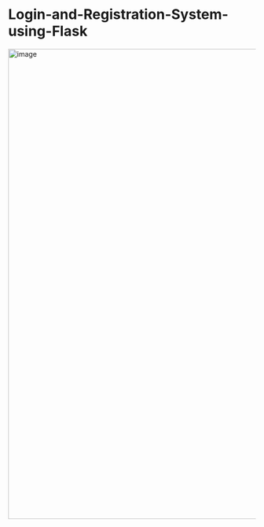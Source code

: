 # Login-and-Registration-System-using-Flask

<img width="955" alt="image" src="https://github.com/Sanidhya572/Login-and-Registration-System-using-Flask/assets/84410647/bb867579-1cb2-4269-98eb-dbb987c606e4">
